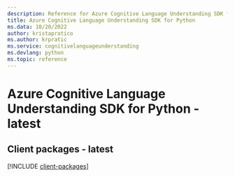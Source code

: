 ```yaml
---
description: Reference for Azure Cognitive Language Understanding SDK for Python
title: Azure Cognitive Language Understanding SDK for Python
ms.data: 10/20/2022
author: kristapratico
ms.author: krpratic
ms.service: cognitivelanguageunderstanding
ms.devlang: python
ms.topic: reference
---
```

# Azure Cognitive Language Understanding SDK for Python - latest

## Client packages - latest
[!INCLUDE [client-packages](cognitive-language-understanding-client-index.md)]